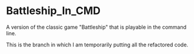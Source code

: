 # Battleship_In_CMD
A version of the classic game "Battleship" that is playable in the command line.

This is the branch in which I am temporarily putting all the refactored code.
